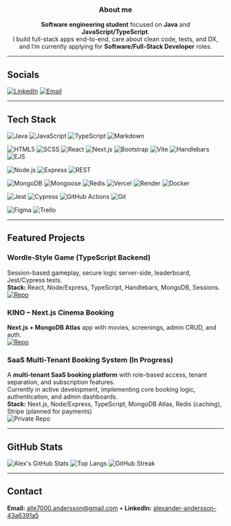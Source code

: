 <div align="center">

### About me

**Software engineering student** focused on **Java** and **JavaScript/TypeScript**.  
I build full-stack apps end-to-end, care about clean code, tests, and DX, and I’m currently applying for **Software/Full-Stack Developer** roles.

</div>

---

## Socials
[![LinkedIn](https://img.shields.io/badge/LinkedIn-0A66C2?logo=linkedin&logoColor=white&style=for-the-badge)](https://www.linkedin.com/in/alexander-andersson-43a6391a5/)
[![Email](https://img.shields.io/badge/Email-DB4437?logo=gmail&logoColor=white&style=for-the-badge)](mailto:alle7000.andersson@gmail.com)

---

## Tech Stack

<!-- Languages -->
![Java](https://img.shields.io/badge/Java-007396?logo=java&logoColor=white&style=for-the-badge)
![JavaScript](https://img.shields.io/badge/JavaScript-F7DF1E?logo=javascript&logoColor=black&style=for-the-badge)
![TypeScript](https://img.shields.io/badge/TypeScript-3178C6?logo=typescript&logoColor=white&style=for-the-badge)
![Markdown](https://img.shields.io/badge/Markdown-000000?logo=markdown&logoColor=white&style=for-the-badge)

<!-- Frontend -->
![HTML5](https://img.shields.io/badge/HTML5-E34F26?logo=html5&logoColor=white&style=for-the-badge)
![SCSS](https://img.shields.io/badge/SCSS-CC6699?logo=sass&logoColor=white&style=for-the-badge)
![React](https://img.shields.io/badge/React-20232A?logo=react&logoColor=61DAFB&style=for-the-badge)
![Next.js](https://img.shields.io/badge/Next.js-000000?logo=nextdotjs&logoColor=white&style=for-the-badge)
![Bootstrap](https://img.shields.io/badge/Bootstrap-7952B3?logo=bootstrap&logoColor=white&style=for-the-badge)
![Vite](https://img.shields.io/badge/Vite-646CFF?logo=vite&logoColor=white&style=for-the-badge)
![Handlebars](https://img.shields.io/badge/Handlebars-E34F26?logo=handlebarsdotjs&logoColor=white&style=for-the-badge)
![EJS](https://img.shields.io/badge/EJS-8C8C8C?logo=javascript&logoColor=white&style=for-the-badge)

<!-- Backend -->
![Node.js](https://img.shields.io/badge/Node.js-339933?logo=nodedotjs&logoColor=white&style=for-the-badge)
![Express](https://img.shields.io/badge/Express-000000?logo=express&logoColor=white&style=for-the-badge)
![REST](https://img.shields.io/badge/REST-005571?style=for-the-badge)

<!-- DB / Infra -->
![MongoDB](https://img.shields.io/badge/MongoDB-47A248?logo=mongodb&logoColor=white&style=for-the-badge)
![Mongoose](https://img.shields.io/badge/Mongoose-880000?logo=mongoose&logoColor=white&style=for-the-badge)
![Redis](https://img.shields.io/badge/Redis-DC382D?logo=redis&logoColor=white&style=for-the-badge)
![Vercel](https://img.shields.io/badge/Vercel-000000?logo=vercel&logoColor=white&style=for-the-badge)
![Render](https://img.shields.io/badge/Render-46E3B7?logo=render&logoColor=black&style=for-the-badge)
![Docker](https://img.shields.io/badge/Docker-2496ED?logo=docker&logoColor=white&style=for-the-badge)

<!-- Testing / Tooling -->
![Jest](https://img.shields.io/badge/Jest-C21325?logo=jest&logoColor=white&style=for-the-badge)
![Cypress](https://img.shields.io/badge/Cypress-17202C?logo=cypress&logoColor=white&style=for-the-badge)
![GitHub Actions](https://img.shields.io/badge/GitHub%20Actions-2088FF?logo=githubactions&logoColor=white&style=for-the-badge)
![Git](https://img.shields.io/badge/Git-F05032?logo=git&logoColor=white&style=for-the-badge)

<!-- Collaboration & Design -->
![Figma](https://img.shields.io/badge/Figma-F24E1E?logo=figma&logoColor=white&style=for-the-badge)
![Trello](https://img.shields.io/badge/Trello-0052CC?logo=trello&logoColor=white&style=for-the-badge)

---

## Featured Projects

### Wordle-Style Game (TypeScript Backend)
Session-based gameplay, secure logic server-side, leaderboard, Jest/Cypress tests.  
**Stack:** React, Node/Express, TypeScript, Handlebars, MongoDB, Sessions.  
[![Repo](https://img.shields.io/badge/Repo-000?logo=github&logoColor=white&style=for-the-badge)](https://github.com/AlexCode-dot/Wordle-Game)

### KINO – Next.js Cinema Booking
**Next.js + MongoDB Atlas** app with movies, screenings, admin CRUD, and auth.  
[![Repo](https://img.shields.io/badge/Repo-000?logo=github&logoColor=white&style=for-the-badge)](https://github.com/AlexCode-dot/KINO-NextJS)

### SaaS Multi-Tenant Booking System (In Progress)
A **multi-tenant SaaS booking platform** with role-based access, tenant separation, and subscription features.  
Currently in active development, implementing core booking logic, authentication, and admin dashboards.  
**Stack:** Next.js, Node/Express, TypeScript, MongoDB Atlas, Redis (caching), Stripe (planned for payments)  
![Private Repo](https://img.shields.io/badge/Repo-Private-lightgrey?style=for-the-badge)



---

## GitHub Stats

![Alex's GitHub Stats](https://github-readme-stats.vercel.app/api?username=AlexCode-dot&show_icons=true)
![Top Langs](https://github-readme-stats.vercel.app/api/top-langs/?username=AlexCode-dot&layout=compact)
![GitHub Streak](https://streak-stats.demolab.com?user=AlexCode-dot)

---

## Contact
**Email:** alle7000.andersson@gmail.com • **LinkedIn:** [alexander-andersson-43a6391a5](https://www.linkedin.com/in/alexander-andersson-43a6391a5/)
